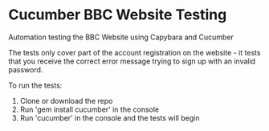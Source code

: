 # Cucumber BBC Website Testing

Automation testing the BBC Website using Capybara and Cucumber

The tests only cover part of the account registration on the website - it tests that you receive the correct error message trying to sign up with an invalid password. 

To run the tests:
1. Clone or download the repo
2. Run 'gem install cucumber' in the console
3. Run 'cucumber' in the console and the tests will begin

